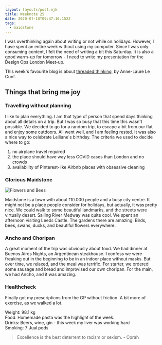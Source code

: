 ```yaml
---
layout: layouts/post.njk
title: Weeknote 25
date: 2020-07-18T09:47:16.152Z
tags:
  - maidstone
---
```

I was overthinking again about writing or not while on holidays. However, I have spent an entire week without using my computer. Since I was only consuming content, I felt the need of writing a bit this Saturday. It is also a good warm-up for tomorrow - I need to write my presentation for the Design Ops London Meet-up.

This week's favourite blog is about [threaded thinking](https://www.mentalnodes.com/threaded-thinking-instead-of-linear-thinking), by Anne-Laure Le Cunf.

## Things that bring me joy

### Travelling without planning

I like to plan everything. I am that type of person that spend days thinking about all details on a trip. But I was so busy that this time this wasn't possible. We decided to go for a random trip, to escape a bit from our flat and enjoy some outdoors. All went well, and I am feeling rested. It was also a nice way to celebrate Leiliane's birthday. The criteria we used to decide where to go:

1. no airplane travel required
2. the place should have way less COVID cases than London and no crowds
3. availability of Pinterest-like Airbnb places with obsessive cleaning

### Glorious Maidstone

![Flowers and Bees ](/images/flowers_leeds_castle.jpg "Flowers and Bees ")

Maidstone is a town with about 110.000 people and a busy city centre. It might not be a place people consider for holidays, but actually, it was pretty nice. We could walk to some beautiful landmarks, and the streets were virtually desert. Sailing River Medway was quite cool. We spent an afternoon visiting Leeds Castle. The gardens there are amazing. Birds, bees, swans, ducks, and beautiful flowers everywhere.

### Ancho and Choripan

A great moment of the trip was obviously about food. We had dinner at Buenos Aires Nights, an Argentinean steakhouse. I confess we were freaking out in the beginning to be in an indoor place without masks. But over time, we relaxed, and the meal was terrific. For starter, we ordered some sausage and bread and improvised our own choripan. For the main, we had Ancho, and it was amazing.

### Healthcheck

Finally got my prescriptions from the GP without friction. A bit more of exercise, as we walked a lot.

Weight: 98.1 kg\
Food: Homemade pasta was the highlight of the week.\
Drinks: Beers, wine, gin - this week my liver was working hard\
Smoking: 7 Juul pods

> Excellence is the best deterrent to racism or sexism. - Oprah